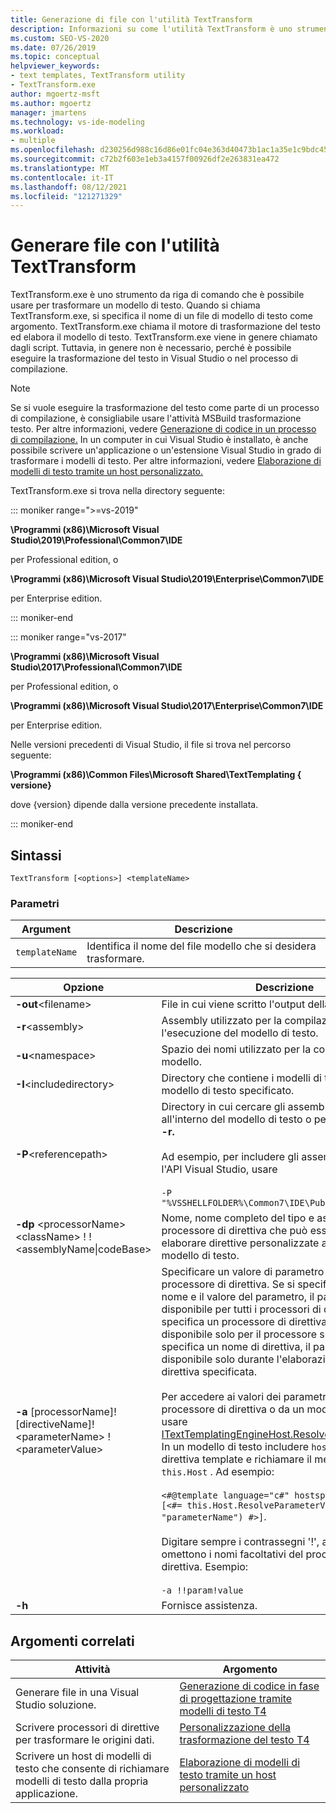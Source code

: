 ```yaml
---
title: Generazione di file con l'utilità TextTransform
description: Informazioni su come l'utilità TextTransform è uno strumento da riga di comando che è possibile usare per trasformare un modello di testo.
ms.custom: SEO-VS-2020
ms.date: 07/26/2019
ms.topic: conceptual
helpviewer_keywords:
- text templates, TextTransform utility
- TextTransform.exe
author: mgoertz-msft
ms.author: mgoertz
manager: jmartens
ms.technology: vs-ide-modeling
ms.workload:
- multiple
ms.openlocfilehash: d230256d988c16d86e01fc04e363d40473b1ac1a35e1c9bdc45faa3de3c43b25
ms.sourcegitcommit: c72b2f603e1eb3a4157f00926df2e263831ea472
ms.translationtype: MT
ms.contentlocale: it-IT
ms.lasthandoff: 08/12/2021
ms.locfileid: "121271329"
---
```

# <a name="generate-files-with-the-texttransform-utility"></a>Generare file con l'utilità TextTransform

TextTransform.exe è uno strumento da riga di comando che è possibile usare per trasformare un modello di testo. Quando si chiama TextTransform.exe, si specifica il nome di un file di modello di testo come argomento. TextTransform.exe chiama il motore di trasformazione del testo ed elabora il modello di testo. TextTransform.exe viene in genere chiamato dagli script. Tuttavia, in genere non è necessario, perché è possibile eseguire la trasformazione del testo in Visual Studio o nel processo di compilazione.

> [!NOTE]
> Se si vuole eseguire la trasformazione del testo come parte di un processo di compilazione, è consigliabile usare l'attività MSBuild trasformazione testo. Per altre informazioni, vedere [Generazione di codice in un processo di compilazione.](../modeling/code-generation-in-a-build-process.md) In un computer in cui Visual Studio è installato, è anche possibile scrivere un'applicazione o un'estensione Visual Studio in grado di trasformare i modelli di testo. Per altre informazioni, vedere [Elaborazione di modelli di testo tramite un host personalizzato.](../modeling/processing-text-templates-by-using-a-custom-host.md)

TextTransform.exe si trova nella directory seguente:

::: moniker range=">=vs-2019"

**\Programmi (x86)\Microsoft Visual Studio\2019\Professional\Common7\IDE**

per Professional edition, o

**\Programmi (x86)\Microsoft Visual Studio\2019\Enterprise\Common7\IDE**

per Enterprise edition.

::: moniker-end

::: moniker range="vs-2017"

**\Programmi (x86)\Microsoft Visual Studio\2017\Professional\Common7\IDE**

per Professional edition, o

**\Programmi (x86)\Microsoft Visual Studio\2017\Enterprise\Common7\IDE**

per Enterprise edition.

Nelle versioni precedenti di Visual Studio, il file si trova nel percorso seguente:

**\Programmi (x86)\Common Files\Microsoft Shared\TextTemplating \{ versione}**

dove {version} dipende dalla versione precedente installata.

::: moniker-end

## <a name="syntax"></a>Sintassi

```
TextTransform [<options>] <templateName>
```

### <a name="parameters"></a>Parametri

|**Argument**|**Descrizione**|
|-|-|
|`templateName`|Identifica il nome del file modello che si desidera trasformare.|

|**Opzione**|**Descrizione**|
|-|-|
|**-out**\<filename>|File in cui viene scritto l'output della trasformazione.|
|**-r**\<assembly>|Assembly utilizzato per la compilazione e l'esecuzione del modello di testo.|
|**-u**\<namespace>|Spazio dei nomi utilizzato per la compilazione del modello.|
|**-I**\<includedirectory>|Directory che contiene i modelli di testo inclusi nel modello di testo specificato.|
|**-P**\<referencepath>|Directory in cui cercare gli assembly specificati all'interno del modello di testo o per usare **l'opzione -r.**<br /><br /> Ad esempio, per includere gli assembly usati per l'API Visual Studio, usare<br /><br /> `-P "%VSSHELLFOLDER%\Common7\IDE\PublicAssemblies"`|
|**-dp** \<processorName> \<className> ! !\<assemblyName&#124;codeBase>|Nome, nome completo del tipo e assembly di un processore di direttiva che può essere usato per elaborare direttive personalizzate all'interno del modello di testo.|
|**-a** [processorName]! [directiveName]! \<parameterName> !\<parameterValue>|Specificare un valore di parametro per un processore di direttiva. Se si specificano solo il nome e il valore del parametro, il parametro sarà disponibile per tutti i processori di direttiva. Se si specifica un processore di direttiva, il parametro è disponibile solo per il processore specificato. Se si specifica un nome di direttiva, il parametro è disponibile solo durante l'elaborazione della direttiva specificata.<br /><br /> Per accedere ai valori dei parametri da un processore di direttiva o da un modello di testo, usare [ITextTemplatingEngineHost.ResolveParameterValue](/previous-versions/visualstudio/visual-studio-2012/bb126369\(v\=vs.110\)). In un modello di testo includere `hostspecific` nella direttiva template e richiamare il messaggio su `this.Host` . Ad esempio:<br /><br /> `<#@template language="c#" hostspecific="true"#> [<#= this.Host.ResolveParameterValue("", "", "parameterName") #>]`.<br /><br /> Digitare sempre i contrassegni '!', anche se si omettono i nomi facoltativi del processore e della direttiva. Esempio:<br /><br /> `-a !!param!value`|
|**-h**|Fornisce assistenza.|

## <a name="related-topics"></a>Argomenti correlati

|Attività|Argomento|
|-|-|
|Generare file in una Visual Studio soluzione.|[Generazione di codice in fase di progettazione tramite modelli di testo T4](../modeling/design-time-code-generation-by-using-t4-text-templates.md)|
|Scrivere processori di direttive per trasformare le origini dati.|[Personalizzazione della trasformazione del testo T4](../modeling/customizing-t4-text-transformation.md)|
|Scrivere un host di modelli di testo che consente di richiamare modelli di testo dalla propria applicazione.|[Elaborazione di modelli di testo tramite un host personalizzato](../modeling/processing-text-templates-by-using-a-custom-host.md)|
